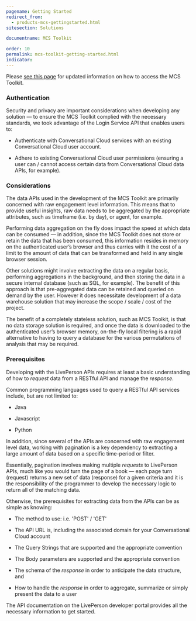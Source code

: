 ```yaml
---
pagename: Getting Started
redirect_from:
  - products-mcs-gettingstarted.html
sitesection: Solutions

documentname: MCS Toolkit

order: 10
permalink: mcs-toolkit-getting-started.html
indicator:
---
```


<div class="important">Please <a href="https://knowledge.liveperson.com/data-reporting-meaningful-connection-score-(mcs)-accessing-the-toolkit.html">see this page</a> for updated information on how to access the MCS Toolkit.</div>

### Authentication

Security and privacy are important considerations when developing any solution — to ensure the MCS Toolkit complied with the necessary standards, we took advantage of the Login Service API that enables users to:

* Authenticate with Conversational Cloud services with an existing Conversational Cloud user account.

* Adhere to existing Conversational Cloud user permissions (ensuring a user can / cannot access certain data from Conversational Cloud data APIs, for example).

### Considerations

The data APIs used in the development of the MCS Toolkit are primarily concerned with raw engagement level information.  This means that to provide useful insights, raw data needs to be aggregated by the appropriate attributes, such as timeframe (i.e. by day), or agent, for example.

Performing data aggregation on the fly does impact the speed at which data can be consumed — in addition, since the MCS Toolkit does not store or retain the data that has been consumed, this information resides in memory on the authenticated user’s browser and thus carries with it the cost of a limit to the amount of data that can be transformed and held in any single browser session.

Other solutions might involve extracting the data on a regular basis, performing aggregations in the background, and then storing the data in a secure internal database (such as SQL, for example).  The benefit of this approach is that pre-aggregated data can be retained and queried on demand by the user. However it does necessitate development of a data warehouse solution that may increase the scope / scale / cost of the project.

The benefit of a completely stateless solution, such as MCS Toolkit, is that no data storage solution is required, and once the data is downloaded to the authenticated user’s browser memory, on-the-fly local filtering is a rapid alternative to having to query a database for the various permutations of analysis that may be required.

### Prerequisites

Developing with the LivePerson APIs requires at least a basic understanding of how to _request_ data from a RESTful API and manage the _response_.

Common programming languages used to query a RESTful API services include, but are not limited to:

* Java

* Javascript

* Python

In addition, since several of the APIs are concerned with raw engagement level data, working with pagination is a key dependency to extracting a large amount of data based on a specific time-period or filter.

Essentially, pagination involves making multiple *requests* to LivePerson APIs, much like you would turn the page of a book — each page turn (request) returns a new set of data (response) for a given criteria and it is the responsibility of the programmer to develop the necessary logic to return all of the matching data.

Otherwise, the prerequisites for extracting data from the APIs can be as simple as knowing:

* The method to use: i.e. 'POST' / 'GET'

* The API URL is, including the associated domain for your Conversational Cloud account

* The Query Strings that are supported and the appropriate convention

* The Body parameters are supported and the appropriate convention

* The schema of the *response* in order to anticipate the data structure, and

* How to handle the *response* in order to aggregate, summarize or simply present the data to a user

The API documentation on the LivePerson developer portal provides all the necessary information to get started.
